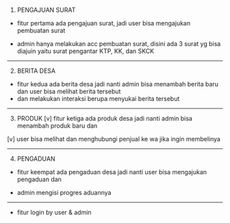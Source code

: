1. PENGAJUAN SURAT
- fitur pertama ada pengajuan surat, jadi user bisa mengajukan pembuatan surat

- admin hanya melakukan acc pembuatan surat, disini ada 3 surat yg bisa diajuin yaitu surat pengantar KTP, KK, dan SKCK

------------------------------
2. BERITA DESA
- fitur kedua ada berita desa jadi nanti admin bisa menambah berita baru dan user bisa melihat berita tersebut
- dan melakukan interaksi berupa menyukai berita tersebut

------------------------------
3. PRODUK 
[v] fitur ketiga ada produk desa jadi nanti admin bisa menambah produk baru dan 

[v] user bisa melihat dan menghubungi penjual ke wa jika ingin membelinya

------------------------------
4. PENGADUAN
- fitur keempat ada pengaduan desa jadi nanti user bisa mengajukan pengaduan dan 

- admin mengisi progres aduannya

------------------------------


- fitur login by user & admin